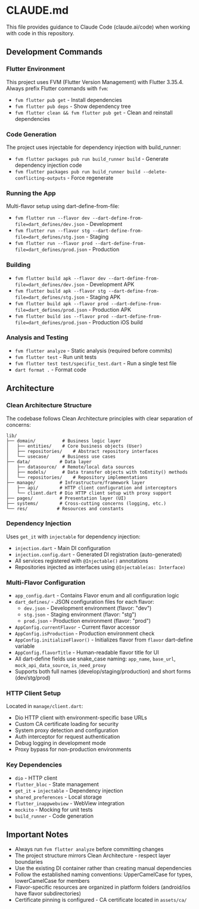 # CLAUDE.md

This file provides guidance to Claude Code (claude.ai/code) when working with code in this repository.

## Development Commands

### Flutter Environment
This project uses FVM (Flutter Version Management) with Flutter 3.35.4. Always prefix Flutter commands with `fvm`:

- `fvm flutter pub get` - Install dependencies
- `fvm flutter pub deps` - Show dependency tree
- `fvm flutter clean && fvm flutter pub get` - Clean and reinstall dependencies

### Code Generation
The project uses injectable for dependency injection with build_runner:
- `fvm flutter packages pub run build_runner build` - Generate dependency injection code
- `fvm flutter packages pub run build_runner build --delete-conflicting-outputs` - Force regenerate

### Running the App
Multi-flavor setup using dart-define-from-file:
- `fvm flutter run --flavor dev --dart-define-from-file=dart_defines/dev.json` - Development
- `fvm flutter run --flavor stg --dart-define-from-file=dart_defines/stg.json` - Staging
- `fvm flutter run --flavor prod --dart-define-from-file=dart_defines/prod.json` - Production

### Building
- `fvm flutter build apk --flavor dev --dart-define-from-file=dart_defines/dev.json` - Development APK
- `fvm flutter build apk --flavor stg --dart-define-from-file=dart_defines/stg.json` - Staging APK
- `fvm flutter build apk --flavor prod --dart-define-from-file=dart_defines/prod.json` - Production APK
- `fvm flutter build ios --flavor prod --dart-define-from-file=dart_defines/prod.json` - Production iOS build

### Analysis and Testing
- `fvm flutter analyze` - Static analysis (required before commits)
- `fvm flutter test` - Run unit tests
- `fvm flutter test test/specific_test.dart` - Run a single test file
- `dart format .` - Format code

## Architecture

### Clean Architecture Structure
The codebase follows Clean Architecture principles with clear separation of concerns:

```
lib/
├── domain/          # Business logic layer
│   ├── entities/    # Core business objects (User)
│   ├── repositories/    # Abstract repository interfaces
│   └── usecase/     # Business use cases
├── data/           # Data layer
│   ├── datasource/  # Remote/local data sources
│   ├── models/      # Data transfer objects with toEntity() methods
│   └── repositories/    # Repository implementations
├── manage/         # Infrastructure/framework layer
│   ├── api/        # HTTP client configuration and interceptors
│   └── client.dart # Dio HTTP client setup with proxy support
├── pages/          # Presentation layer (UI)
├── systems/        # Cross-cutting concerns (logging, etc.)
└── res/           # Resources and constants
```

### Dependency Injection
Uses `get_it` with `injectable` for dependency injection:
- `injection.dart` - Main DI configuration
- `injection.config.dart` - Generated DI registration (auto-generated)
- All services registered with `@Injectable()` annotations
- Repositories injected as interfaces using `@Injectable(as: Interface)`

### Multi-Flavor Configuration
- `app_config.dart` - Contains Flavor enum and all configuration logic
- `dart_defines/` - JSON configuration files for each flavor:
  - `dev.json` - Development environment (flavor: "dev")
  - `stg.json` - Staging environment (flavor: "stg")
  - `prod.json` - Production environment (flavor: "prod")
- `AppConfig.currentFlavor` - Current flavor accessor
- `AppConfig.isProduction` - Production environment check
- `AppConfig.initializeFlavor()` - Initializes flavor from `flavor` dart-define variable
- `AppConfig.flavorTitle` - Human-readable flavor title for UI
- All dart-define fields use snake_case naming: `app_name`, `base_url`, `mock_api_data_source`, `is_need_proxy`
- Supports both full names (develop/staging/production) and short forms (dev/stg/prod)

### HTTP Client Setup
Located in `manage/client.dart`:
- Dio HTTP client with environment-specific base URLs
- Custom CA certificate loading for security
- System proxy detection and configuration
- Auth interceptor for request authentication
- Debug logging in development mode
- Proxy bypass for non-production environments

### Key Dependencies
- `dio` - HTTP client
- `flutter_bloc` - State management
- `get_it` + `injectable` - Dependency injection
- `shared_preferences` - Local storage
- `flutter_inappwebview` - WebView integration
- `mockito` - Mocking for unit tests
- `build_runner` - Code generation

## Important Notes

- Always run `fvm flutter analyze` before committing changes
- The project structure mirrors Clean Architecture - respect layer boundaries
- Use the existing DI container rather than creating manual dependencies
- Follow the established naming conventions: UpperCamelCase for types, lowerCamelCase for members
- Flavor-specific resources are organized in platform folders (android/ios have flavor subdirectories)
- Certificate pinning is configured - CA certificate located in `assets/ca/`